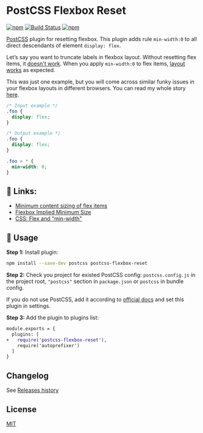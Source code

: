 # PostCSS Flexbox Reset

[postcss]: https://github.com/postcss/postcss
[ci-img]: https://travis-ci.org/AndrejGajdos/postcss-flexbox-reset.svg?branch=main
[ci]: https://travis-ci.org/AndrejGajdos/postcss-flexbox-reset
[mit]: https://github.com/AndrejGajdos/postcss-flexbox-reset/blob/master/LICENSE
[releases history]: https://github.com/AndrejGajdos/postcss-flexbox-reset/blob/master/CHANGELOG.md

[![npm](https://img.shields.io/npm/v/postcss-flexbox-reset.svg)](https://www.npmjs.com/package/postcss-flexbox-reset) [![Build Status][ci-img]][ci]
[![npm](https://img.shields.io/npm/dt/postcss-flexbox-reset.svg)](https://www.npmjs.com/package/postcss-flexbox-reset)

[PostCSS] plugin for resetting flexbox. This plugin adds rule `min-width:0` to all direct descendants of element `display: flex`.

Let’s say you want to truncate labels in flexbox layout. Without resetting flex items, it [doesn't work](https://codepen.io/andrej_gajdos/pen/YzWozKw). When you apply `min-width:0` to flex items, [layout works](https://codepen.io/andrej_gajdos/pen/wvWLvwq) as expected.

This was just one example, but you will come across similar funky issues in your flexbox layouts in different browsers. You can read my whole story [here](https://andrejgajdos.com/css-reset-flexbox-grid-responsive-layout/).

[postcss]: https://github.com/postcss/postcss

```css
/* Input example */
.foo {
  display: flex;
}
```

```css
/* Output example */
.foo {
  display: flex;
}

.foo > * {
  min-width: 0;
}
```

## 🔗 Links:

- [Minimum content sizing of flex items](https://github.com/philipwalton/flexbugs#1-minimum-content-sizing-of-flex-items-not-honored)
- [Flexbox Implied Minimum Size](http://fantasai.inkedblade.net/style/discuss/flexbox-min-size/)
- [CSS: Flex and "min-width"](https://makandracards.com/makandra/66994-css-flex-and-min-width)

## 🍳 Usage

**Step 1:** Install plugin:

```sh
npm install --save-dev postcss postcss-flexbox-reset
```

**Step 2:** Check you project for existed PostCSS config: `postcss.config.js`
in the project root, `"postcss"` section in `package.json`
or `postcss` in bundle config.

If you do not use PostCSS, add it according to [official docs]
and set this plugin in settings.

**Step 3:** Add the plugin to plugins list:

```diff
module.exports = {
  plugins: [
+   require('postcss-flexbox-reset'),
    require('autoprefixer')
  ]
}
```

[official docs]: https://github.com/postcss/postcss#usage

## Changelog

See [Releases history]

## License

[MIT]

